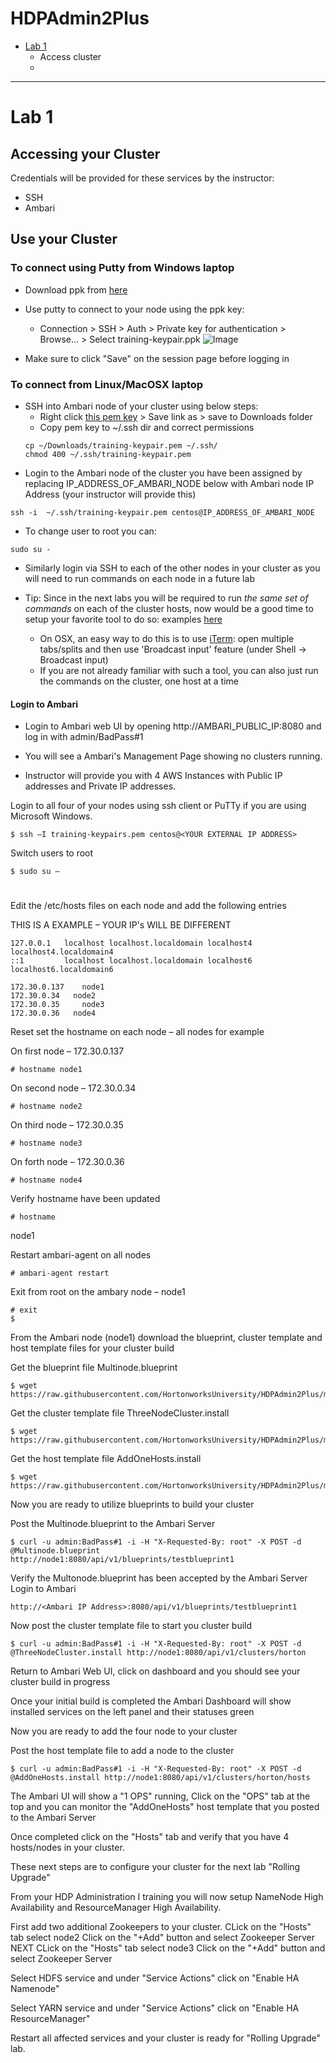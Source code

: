 # HDPAdmin2Plus
- [Lab 1](https://github.com/HortonworksUniversity/HDPAdmin2Plus#lab-1)
  - Access cluster
  - 
  
---------------

# Lab 1

## Accessing your Cluster

Credentials will be provided for these services by the instructor:

* SSH
* Ambari

## Use your Cluster

### To connect using Putty from Windows laptop

- Download ppk from [here](https://github.com/HortonworksUniversity/HDPAdmin2Plus/raw/master/training-keypair.ppk)
- Use putty to connect to your node using the ppk key:
  - Connection > SSH > Auth > Private key for authentication > Browse... > Select training-keypair.ppk
![Image](https://raw.githubusercontent.com/HortonworksUniversity/HDPAdmin2Plus/master/screenshots/putty.png)

- Make sure to click "Save" on the session page before logging in

### To connect from Linux/MacOSX laptop

- SSH into Ambari node of your cluster using below steps:
  - Right click [this pem key](https://raw.githubusercontent.com/HortonworksUniversity/HDPAdmin2Plus/master/training-keypair.pem)  > Save link as > save to Downloads folder
  - Copy pem key to ~/.ssh dir and correct permissions
  ```
  cp ~/Downloads/training-keypair.pem ~/.ssh/
  chmod 400 ~/.ssh/training-keypair.pem
  ```
 - Login to the Ambari node of the cluster you have been assigned by replacing IP_ADDRESS_OF_AMBARI_NODE below with Ambari node IP Address (your instructor will provide this)   
  ```
  ssh -i  ~/.ssh/training-keypair.pem centos@IP_ADDRESS_OF_AMBARI_NODE
  ```
  - To change user to root you can:
  ```
  sudo su -
  ```

- Similarly login via SSH to each of the other nodes in your cluster as you will need to run commands on each node in a future lab

- Tip: Since in the next labs you will be required to run *the same set of commands* on each of the cluster hosts, now would be a good time to setup your favorite tool to do so: examples [here](https://www.reddit.com/r/sysadmin/comments/3d8aou/running_linux_commands_on_multiple_servers/)
  - On OSX, an easy way to do this is to use [iTerm](https://www.iterm2.com/): open multiple tabs/splits and then use 'Broadcast input' feature (under Shell -> Broadcast input)
  - If you are not already familiar with such a tool, you can also just run the commands on the cluster, one host at a time

#### Login to Ambari

- Login to Ambari web UI by opening http://AMBARI_PUBLIC_IP:8080 and log in with admin/BadPass#1

- You will see a Ambari's Management Page showing no clusters running. 

- Instructor will provide you with 4 AWS Instances with Public IP addresses and Private IP addresses.

Login to all four of your nodes using ssh client or PuTTy if you are using Microsoft Windows.
```
$ ssh –I training-keypairs.pem centos@<YOUR EXTERNAL IP ADDRESS>
```

Switch users to root
```
$ sudo su –
```
# 

Edit the /etc/hosts files on each node and add the following entries

THIS IS A EXAMPLE – YOUR IP's WILL BE DIFFERENT
```
127.0.0.1   localhost localhost.localdomain localhost4 localhost4.localdomain4
::1         localhost localhost.localdomain localhost6 localhost6.localdomain6

172.30.0.137	node1
172.30.0.34	  node2
172.30.0.35 	node3
172.30.0.36	  node4
```
Reset set the hostname on each node – all nodes for example

On first node – 172.30.0.137
```
# hostname node1
```
On second node – 172.30.0.34
```
# hostname node2
```
On third node – 172.30.0.35
```
# hostname node3
```
On forth node – 172.30.0.36
```
# hostname node4
```
Verify hostname have been updated
```
# hostname
```
node1

Restart ambari-agent on all nodes
```
# ambari-agent restart
```
Exit from root on the ambary node – node1
```
# exit
$
```
From the Ambari node (node1) download the blueprint, cluster template and host template files for your cluster build

Get the blueprint file Multinode.blueprint
```
$ wget https://raw.githubusercontent.com/HortonworksUniversity/HDPAdmin2Plus/master/Multinode.blueprint
```
Get the cluster template file ThreeNodeCluster.install
```
$ wget https://raw.githubusercontent.com/HortonworksUniversity/HDPAdmin2Plus/master/ThreeNodeCluster.install
```
Get the host template file AddOneHosts.install
```
$ wget https://raw.githubusercontent.com/HortonworksUniversity/HDPAdmin2Plus/master/AddOneHosts.install
```
Now you are ready to utilize blueprints to build your cluster

Post the Multinode.blueprint to the Ambari Server
```
$ curl -u admin:BadPass#1 -i -H "X-Requested-By: root" -X POST -d @Multinode.blueprint http://node1:8080/api/v1/blueprints/testblueprint1
```
Verify the Multonode.blueprint has been accepted by the Ambari Server
Login to Ambari
```
http://<Ambari IP Address>:8080/api/v1/blueprints/testblueprint1
```
Now post the cluster template file to start you cluster build
```
$ curl -u admin:BadPass#1 -i -H "X-Requested-By: root" -X POST -d @ThreeNodeCluster.install http://node1:8080/api/v1/clusters/horton
```
Return to Ambari Web UI, click on dashboard and you should see your cluster build in progress

Once your initial build is completed the Ambari Dashboard will show installed services on the left panel and their statuses green

Now you are ready to add the four node to your cluster

Post the host template file to add a node to the cluster

```
$ curl -u admin:BadPass#1 -i -H "X-Requested-By: root" -X POST -d @AddOneHosts.install http://node1:8080/api/v1/clusters/horton/hosts
```

The Ambari UI will show a "1 OPS" running, Click on the "OPS" tab at the top and you can monitor the "AddOneHosts" host template that you posted to the Ambari Server

Once completed click on the "Hosts" tab and verify that you have 4 hosts/nodes in your cluster.

These next steps are to configure your cluster for the next lab "Rolling Upgrade"

From your HDP Administration I training you will now setup NameNode High Availability and ResourceManager High Availability.

First add two additional Zookeepers to your cluster. 
CLick on the "Hosts" tab select node2 Click on the "+Add" button and select Zookeeper Server
NEXT
CLick on the "Hosts" tab select node3 Click on the "+Add" button and select Zookeeper Server

Select HDFS service and under "Service Actions" click on "Enable HA Namenode"

Select YARN service and under "Service Actions" click on "Enable HA ResourceManager"

Restart all affected services and your cluster is ready for "Rolling Upgrade" lab.

